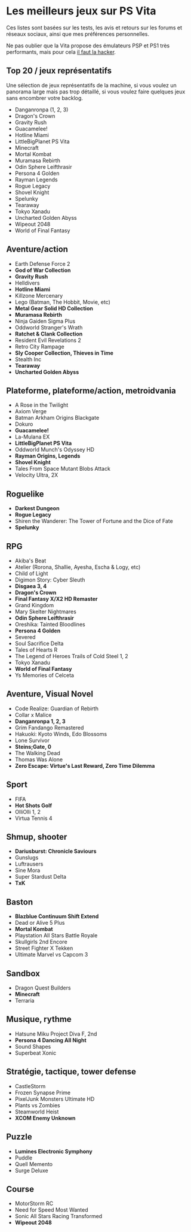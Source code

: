 # Les meilleurs jeux sur PS Vita

Ces listes sont basées sur les tests, les avis et retours sur les forums et réseaux sociaux, ainsi que mes préférences personnelles.

Ne pas oublier que la Vita propose des émulateurs PSP et PS1 très performants, mais pour cela [il faut la hacker](https://vita.hacks.guide).

## Top 20 / jeux représentatifs

Une sélection de jeux représentatifs de la machine, si vous voulez un panorama large mais pas trop détaillé, si vous voulez faire quelques jeux sans encombrer votre backlog.

- Danganronpa (1, 2, 3)
- Dragon's Crown
- Gravity Rush
- Guacamelee!
- Hotline Miami
- LittleBigPlanet PS Vita
- Minecraft
- Mortal Kombat
- Muramasa Rebirth
- Odin Sphere Leifthrasir
- Persona 4 Golden
- Rayman Legends
- Rogue Legacy
- Shovel Knight
- Spelunky
- Tearaway
- Tokyo Xanadu
- Uncharted Golden Abyss
- Wipeout 2048
- World of Final Fantasy

## Aventure/action

- Earth Defense Force 2
- **God of War Collection**
- **Gravity Rush**
- Helldivers
- **Hotline Miami**
- Killzone Mercenary
- Lego (Batman, The Hobbit, Movie, etc)
- **Metal Gear Solid HD Collection**
- **Muramasa Rebirth**
- Ninja Gaiden Sigma Plus
- Oddworld Stranger's Wrath
- **Ratchet & Clank Collection**
- Resident Evil Revelations 2
- Retro City Rampage
- **Sly Cooper Collection, Thieves in Time**
- Stealth Inc
- **Tearaway**
- **Uncharted Golden Abyss**

## Plateforme, plateforme/action, metroidvania

- A Rose in the Twilight
- Axiom Verge
- Batman Arkham Origins Blackgate
- Dokuro
- **Guacamelee!**
- La-Mulana EX
- **LittleBigPlanet PS Vita**
- Oddworld Munch's Odyssey HD
- **Rayman Origins, Legends**
- **Shovel Knight**
- Tales From Space Mutant Blobs Attack
- Velocity Ultra, 2X

## Roguelike

- **Darkest Dungeon**
- **Rogue Legacy**
- Shiren the Wanderer: The Tower of Fortune and the Dice of Fate
- **Spelunky**

## RPG

- Akiba's Beat
- Atelier (Rorona, Shallie, Ayesha, Escha & Logy, etc)
- Child of Light
- Digimon Story: Cyber Sleuth
- **Disgaea 3, 4**
- **Dragon's Crown**
- **Final Fantasy X/X2 HD Remaster**
- Grand Kingdom
- Mary Skelter Nightmares
- **Odin Sphere Leifthrasir**
- Oreshika: Tainted Bloodlines
- **Persona 4 Golden**
- Severed
- Soul Sacrifice Delta
- Tales of Hearts R
- The Legend of Heroes Trails of Cold Steel 1, 2
- Tokyo Xanadu
- **World of Final Fantasy**
- Ys Memories of Celceta

## Aventure, Visual Novel

- Code Realize: Guardian of Rebirth
- Collar x Malice
- **Danganronpa 1, 2, 3**
- Grim Fandango Remastered
- Hakuoki: Kyoto Winds, Edo Blossoms
- Lone Survivor
- **Steins;Gate, 0**
- The Walking Dead
- Thomas Was Alone
- **Zero Escape: Virtue's Last Reward, Zero Time Dilemma**

## Sport

- FIFA
- **Hot Shots Golf**
- OlliOlli 1, 2
- Virtua Tennis 4

## Shmup, shooter

- **Dariusburst: Chronicle Saviours**
- Gunslugs
- Luftrausers
- Sine Mora
- Super Stardust Delta
- **TxK**

## Baston

- **Blazblue Continuum Shift Extend**
- Dead or Alive 5 Plus
- **Mortal Kombat**
- Playstation All Stars Battle Royale
- Skullgirls 2nd Encore
- Street Fighter X Tekken
- Ultimate Marvel vs Capcom 3

## Sandbox

- Dragon Quest Builders
- **Minecraft**
- Terraria

## Musique, rythme

- Hatsune Miku Project Diva F, 2nd
- **Persona 4 Dancing All Night**
- Sound Shapes
- Superbeat Xonic

## Stratégie, tactique, tower defense

- CastleStorm
- Frozen Synapse Prime
- PixelJunk Monsters Ultimate HD
- Plants vs Zombies
- Steamworld Heist
- **XCOM Enemy Unknown**

## Puzzle

- **Lumines Electronic Symphony**
- Puddle
- Quell Memento
- Surge Deluxe

## Course

- MotorStorm RC
- Need for Speed Most Wanted
- Sonic All Stars Racing Transformed
- **Wipeout 2048**
